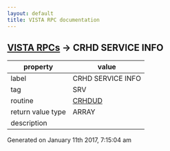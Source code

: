 ```yaml
---
layout: default
title: VISTA RPC documentation
---
```




## [VISTA RPCs](TableOfContent.md) &#8594; CRHD SERVICE INFO 

 property | value 
--- | --- 
 label | CRHD SERVICE INFO
 tag | SRV
 routine | [CRHDUD](http://code.osehra.org/dox/Routine_CRHDUD_source.html)
 return value type | ARRAY
 description | 




 Generated on January 11th 2017, 7:15:04 am